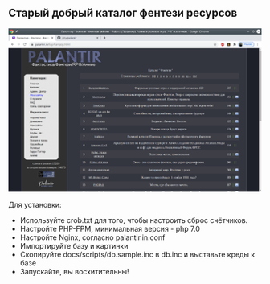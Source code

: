 ## Старый добрый каталог фентези ресурсов

![](Screenshot.png)

Для установки:

* Используйте crob.txt для того, чтобы настроить сброс счётчиков.
* Настройте PHP-FPM, минимальная версия - php 7.0
* Настройте Nginx, согласно palantir.in.conf
* Импортируйте базу и картинки
* Скопируйте docs/scripts/db.sample.inc в db.inc и выставьте креды к базе
* Запускайте, вы восхитительны!